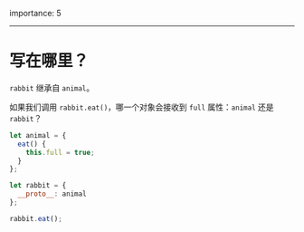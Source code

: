 importance: 5

---

# 写在哪里？

`rabbit` 继承自 `animal`。

如果我们调用 `rabbit.eat()`，哪一个对象会接收到 `full` 属性：`animal` 还是 `rabbit`？ 

```js
let animal = {
  eat() {
    this.full = true;
  }
};

let rabbit = {
  __proto__: animal
};

rabbit.eat();
```
